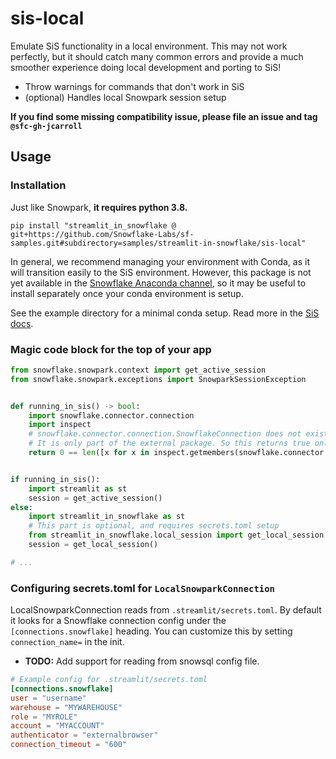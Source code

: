 # sis-local

Emulate SiS functionality in a local environment. This may not work perfectly, but it should catch many common errors
and provide a much smoother experience doing local development and porting to SiS!

- Throw warnings for commands that don't work in SiS
- (optional) Handles local Snowpark session setup

**If you find some missing compatibility issue, please file an issue and tag `@sfc-gh-jcarroll`**

## Usage

### Installation

Just like Snowpark, **it requires python 3.8.**

```shell
pip install "streamlit_in_snowflake @ git+https://github.com/Snowflake-Labs/sf-samples.git#subdirectory=samples/streamlit-in-snowflake/sis-local"
```

In general, we recommend managing your environment with Conda,
as it will transition easily to the SiS environment. However, this package is not yet available in the [Snowflake Anaconda channel](https://repo.anaconda.com/pkgs/snowflake/),
so it may be useful to install separately once your conda environment is setup.

See the example directory for a minimal conda setup. Read more in the
[SiS docs](https://docs.snowflake.com/en/LIMITEDACCESS/streamlit-in-snowflake#installing-packages-manually).

### Magic code block for the top of your app

```python
from snowflake.snowpark.context import get_active_session
from snowflake.snowpark.exceptions import SnowparkSessionException


def running_in_sis() -> bool:
    import snowflake.connector.connection
    import inspect
    # snowflake.connector.connection.SnowflakeConnection does not exist inside a Stored Proc or Streamlit.
    # It is only part of the external package. So this returns true only in SiS.
    return 0 == len([x for x in inspect.getmembers(snowflake.connector.connection) if x[0] == 'SnowflakeConnection'])


if running_in_sis():
    import streamlit as st
    session = get_active_session()
else:
    import streamlit_in_snowflake as st
    # This part is optional, and requires secrets.toml setup
    from streamlit_in_snowflake.local_session import get_local_session
    session = get_local_session()

# ...
```

### Configuring secrets.toml for `LocalSnowparkConnection`

LocalSnowparkConnection reads from `.streamlit/secrets.toml`. By default it looks for
a Snowflake connection config under the `[connections.snowflake]` heading. You can
customize this by setting `connection_name=` in the init.

- **TODO:** Add support for reading from snowsql config file.

```toml
# Example config for .streamlit/secrets.toml
[connections.snowflake]
user = "username"
warehouse = "MYWAREHOUSE"
role = "MYROLE"
account = "MYACCOUNT"
authenticator = "externalbrowser"
connection_timeout = "600"
```
